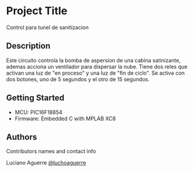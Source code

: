 # Project Title

Control para tunel de sanitizacion

## Description

Este circuito controla la bomba de aspersion de una cabina satinizante, ademas acciona un ventilador para dispersar la nube. Tiene dos reles que activan una luz de "en proceso" y una luz de "fin de ciclo". Se activa con dos botones, uno de 5 segundos y el otro de 15 segundos.

## Getting Started

* MCU: PIC16F18854
* Firmware: Embedded C with MPLAB XC8

## Authors

Contributors names and contact info

Luciano Aguerre
[@luchoaguerre](https://twitter.com/luchoaguerre)
